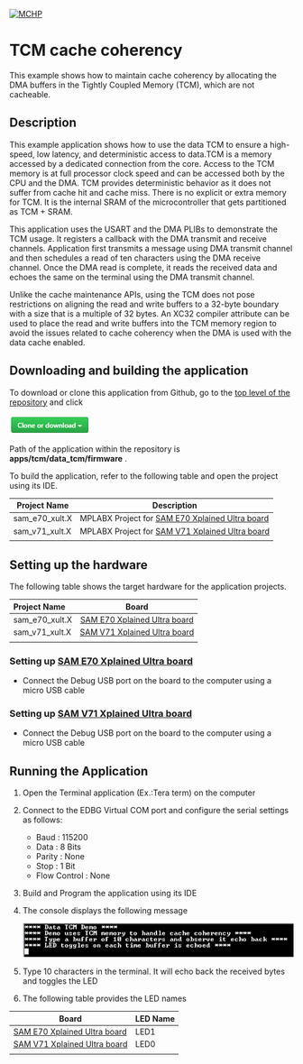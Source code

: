[![MCHP](https://www.microchip.com/ResourcePackages/Microchip/assets/dist/images/logo.png)](https://www.microchip.com)

# TCM cache coherency

This example shows how to  maintain cache coherency by allocating the DMA buffers in the Tightly Coupled Memory (TCM), which are not cacheable.

## Description

This example application shows how to use the data TCM to ensure a high-speed, low latency, and deterministic access to data.TCM is a memory accessed by a dedicated connection from the core. Access to the TCM memory is at full processor clock speed and can be accessed both by the CPU and the DMA. TCM provides deterministic behavior as it does not suffer from
cache hit and cache miss. There is no explicit or extra memory for TCM. It is the internal SRAM of the microcontroller that gets partitioned as TCM + SRAM.

This application uses the USART and the DMA PLIBs to demonstrate the TCM usage. It registers a callback with the DMA transmit and receive channels. Application first transmits a message using DMA transmit channel and then schedules a read of ten characters using the DMA receive channel. Once the DMA read is complete, it reads the received data and echoes the same on the terminal using the DMA transmit channel.

Unlike the cache maintenance APIs, using the TCM does not pose restrictions on aligning the read and write buffers to a 32-byte boundary with a size that is a multiple of 32 bytes. An XC32 compiler attribute can be used to place the read and write buffers into the TCM memory region to avoid the issues related to cache coherency when the DMA is used with the data cache enabled.

## Downloading and building the application

To download or clone this application from Github, go to the [top level of the repository](https://github.com/Microchip-MPLAB-Harmony/csp_apps_sam_e70_s70_v70_v71) and click

![clone](../../../docs/images/clone.png)

Path of the application within the repository is **apps/tcm/data_tcm/firmware** .

To build the application, refer to the following table and open the project using its IDE.

| Project Name      | Description                                    |
| ----------------- | ---------------------------------------------- |
| sam_e70_xult.X    | MPLABX Project for [SAM E70 Xplained Ultra board](https://www.microchip.com/DevelopmentTools/ProductDetails/PartNO/DM320113)|
| sam_v71_xult.X    | MPLABX Project for  [SAM V71 Xplained Ultra board](https://www.microchip.com/developmenttools/ProductDetails/atsamv71-xult)|
|||

## Setting up the hardware

The following table shows the target hardware for the application projects.

| Project Name| Board|
|:---------|:---------:|
|sam_e70_xult.X | [SAM E70 Xplained Ultra board](https://www.microchip.com/DevelopmentTools/ProductDetails/PartNO/DM320113)|
|sam_v71_xult.X | [SAM V71 Xplained Ultra board](https://www.microchip.com/developmenttools/ProductDetails/atsamv71-xult)|
|||

### Setting up [SAM E70 Xplained Ultra board](https://www.microchip.com/DevelopmentTools/ProductDetails/PartNO/DM320113)

- Connect the Debug USB port on the board to the computer using a micro USB cable

### Setting up [SAM V71 Xplained Ultra board](https://www.microchip.com/developmenttools/ProductDetails/atsamv71-xult)

- Connect the Debug USB port on the board to the computer using a micro USB cable

## Running the Application

1. Open the Terminal application (Ex.:Tera term) on the computer
2. Connect to the EDBG Virtual COM port and configure the serial settings as follows:
    - Baud : 115200
    - Data : 8 Bits
    - Parity : None
    - Stop : 1 Bit
    - Flow Control : None
3. Build and Program the application using its IDE
4. The console displays the following message

    ![output](images/output_data_tcm.png)

5. Type 10 characters in the terminal. It will echo back the received bytes and toggles the LED
6. The following table provides the LED names

| Board      | LED Name                                    |
| ----------------- | ---------------------------------------------- |
| [SAM E70 Xplained Ultra board](https://www.microchip.com/DevelopmentTools/ProductDetails/PartNO/DM320113)    |LED1 |
| [SAM V71 Xplained Ultra board](https://www.microchip.com/developmenttools/ProductDetails/atsamv71-xult)      |LED0 |
|||
